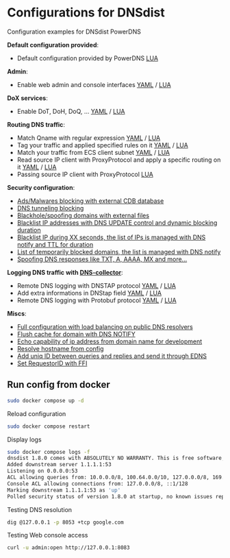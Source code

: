 # Configurations for DNSdist

Configuration examples for DNSdist PowerDNS

**Default configuration provided**:

- Default configuration provided by PowerDNS [LUA](./lua/default_config.lua)

**Admin**:

- Enable web admin and console interfaces [YAML](./yaml/admin_config.yml) / [LUA](./lua/admin_config.lua)

**DoX services**:

- Enable DoT, DoH, DoQ, ... [YAML](./yaml/services_dox.yml) / [LUA](./lua/services_dox.lua)

**Routing DNS traffic**:

- Match Qname with regular expression [YAML](./yaml/routing_regex.yml) / [LUA](./lua/routing_regex.lua)
- Tag your traffic and applied specified rules on it [YAML](./yaml/routing_tag_traffic.yml) / [LUA](./lua/routing_tag_traffic.lua)
- Match your traffic from ECS client subnet [YAML](./yaml/routing_decode_ecs.yml) / [LUA](./lua/decode_ecs.lua)
- Read source IP client with ProxyProtocol and apply a specific routing on it [YAML](./yaml/routing_read_proxyprotocol.yml) /  [LUA](./lua/routing_read_proxyprotocol.lua)
- Passing source IP client with ProxyProtocol [LUA](./lua/routing_add_proxyprotocol.lua)

**Security configuration**:

- [Ads/Malwares blocking with external CDB database](./lua/security_blacklist_cdb.lua)
- [DNS tunneling blocking](./lua/security_blocking_dnstunneling.lua)
- [Blackhole/spoofing domains with external files](./lua/security_blackhole_domains.lua)
- [Blacklist IP addresses with DNS UPDATE control and dynamic blocking duration](./lua/security_blacklist_ip_dnsupdate.lua)
- [Blacklist IP during XX seconds, the list of IPs is managed with DNS notify and TTL for duration](./lua/security_blacklist_ip_notify.lua)
- [List of temporarily blocked domains, the list is managed with DNS notify](./lua/security_blocklist_domains.lua)
- [Spoofing DNS responses like TXT, A, AAAA, MX and more...](./lua/security_spoofing_qtype.lua)

**Logging DNS traffic with [DNS-collector](https://github.com/dmachard/DNS-collector)**:

- Remote DNS logging with DNSTAP protocol [YAML](./yaml/logging_dnstap.yml) / [LUA](./lua/logging_dnstap.lua)
- Add extra informations in DNStap field [YAML](./yaml/logging_dnstap_extra.yml) / [LUA](./lua/logging_dnstap_extra.lua)
- Remote DNS logging with Protobuf protocol [YAML](./yaml/logging_protobuf.yml) / [LUA](./lua/logging_protobuf.lua)

**Miscs**:

- [Full configuration with load balancing on public DNS resolvers](./lua/miscs_basic_config.lua)
- [Flush cache for domain with DNS NOTIFY](./lua/miscs_cache_flush_notify.lua)
- [Echo capability of ip address from domain name for development](./lua/miscs_echoip.lua)
- [Resolve hostname from config](./lua/miscs_resolve_hostname.lua)
- [Add uniq ID between queries and replies and send it through EDNS](./lua/miscs_add_uniqid.lua)
- [Set RequestorID with FFI](./lua/miscs_ffi_requestorid.lua)

## Run config from docker

```bash
sudo docker compose up -d
```

Reload configuration

```bash
sudo docker compose restart
```

Display logs

```bash
sudo docker compose logs -f
dnsdist 1.8.0 comes with ABSOLUTELY NO WARRANTY. This is free software, and you are welcome to redistribute it according to the terms of the GPL version 2
Added downstream server 1.1.1.1:53
Listening on 0.0.0.0:53
ACL allowing queries from: 10.0.0.0/8, 100.64.0.0/10, 127.0.0.0/8, 169.254.0.0/16, 172.16.0.0/12, 192.168.0.0/16, ::1/128, fc00::/7, fe80::/10
Console ACL allowing connections from: 127.0.0.0/8, ::1/128
Marking downstream 1.1.1.1:53 as 'up'
Polled security status of version 1.8.0 at startup, no known issues reported: OK
```

Testing DNS resolution

```bash
dig @127.0.0.1 -p 8053 +tcp google.com
```

Testing Web console access

```bash
curl -u admin:open http://127.0.0.1:8083
```

